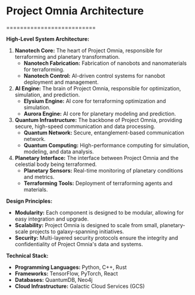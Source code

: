 # Project Omnia Architecture
==========================

**High-Level System Architecture:**

1. **Nanotech Core:** The heart of Project Omnia, responsible for terraforming and planetary transformation.
	* **Nanotech Fabrication:** Fabrication of nanobots and nanomaterials for terraforming.
	* **Nanotech Control:** AI-driven control systems for nanobot deployment and management.
2. **AI Engine:** The brain of Project Omnia, responsible for optimization, simulation, and prediction.
	* **Elysium Engine:** AI core for terraforming optimization and simulation.
	* **Aurora Engine:** AI core for planetary modeling and prediction.
3. **Quantum Infrastructure:** The backbone of Project Omnia, providing secure, high-speed communication and data processing.
	* **Quantum Network:** Secure, entanglement-based communication network.
	* **Quantum Computing:** High-performance computing for simulation, modeling, and data analysis.
4. **Planetary Interface:** The interface between Project Omnia and the celestial body being terraformed.
	* **Planetary Sensors:** Real-time monitoring of planetary conditions and metrics.
	* **Terraforming Tools:** Deployment of terraforming agents and materials.

**Design Principles:**

* **Modularity:** Each component is designed to be modular, allowing for easy integration and upgrade.
* **Scalability:** Project Omnia is designed to scale from small, planetary-scale projects to galaxy-spanning initiatives.
* **Security:** Multi-layered security protocols ensure the integrity and confidentiality of Project Omnia's data and systems.

**Technical Stack:**

* **Programming Languages:** Python, C++, Rust
* **Frameworks:** TensorFlow, PyTorch, React
* **Databases:** QuantumDB, Neo4j
* **Cloud Infrastructure:** Galactic Cloud Services (GCS)
